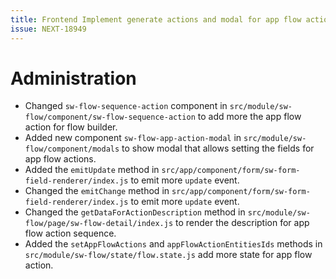 ```yaml
---
title: Frontend Implement generate actions and modal for app flow actions
issue: NEXT-18949
---
```

# Administration
* Changed `sw-flow-sequence-action` component in `src/module/sw-flow/component/sw-flow-sequence-action` to add more the app flow action for flow builder.
* Added new component `sw-flow-app-action-modal` in `src/module/sw-flow/component/modals` to show modal that allows setting the fields for app flow actions.
* Added the `emitUpdate` method in `src/app/component/form/sw-form-field-renderer/index.js` to emit more `update` event.
* Changed the `emitChange` method in `src/app/component/form/sw-form-field-renderer/index.js` to emit more `update` event.
* Changed the `getDataForActionDescription` method in `src/module/sw-flow/page/sw-flow-detail/index.js` to render the description for app flow action sequence.
* Added the `setAppFlowActions` and `appFlowActionEntitiesIds` methods in `src/module/sw-flow/state/flow.state.js` add more state for app flow action.
